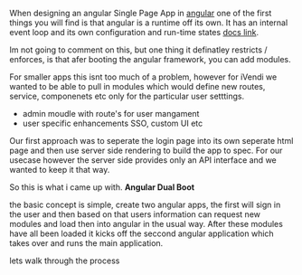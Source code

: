 When designing an angular Single Page App in [angular](http://angularjs.org) one of the first things you will find is that angular is a runtime off its own. It has an internal event loop and its own configuration and run-time states [docs link](http://docs.angularjs.org/guide/module).

Im not going to comment on this, but one thing it definatley restricts / enforces, is that afer booting the angular framework, you can add modules.

For smaller apps this isnt too much of a problem, however for iVendi we wanted to be able to pull in modules which would define new routes, service, componenets etc only for the particular user setttings.

- admin moudle with route's for user mangament
- user specific enhancements SSO, custom UI etc

Our first approach was to seperate the login page into its own seperate html page and then use server side rendering to build the app to spec. For our usecase however the server side provides only an API interface and we wanted to keep it that way.

So this is what i came up with. **Angular Dual Boot**

the basic concept is simple, create two angular apps, the first will sign in the user and then based on that users information can request new modules and load then into angular in the usual way. After these modules have all been loaded it kicks off the seccond angular application which takes over and runs the main application.

lets walk through the process